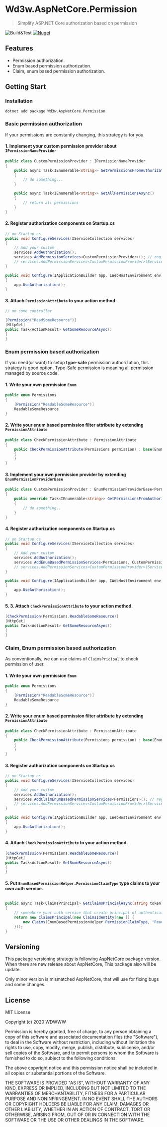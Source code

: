 # Wd3w.AspNetCore.Permission 

> Simplify ASP.NET Core authorization based on permission

![Build&Test](https://github.com/WDWWW/aspnetcore-permission-authorization/workflows/Build&Test/badge.svg)
[![Nuget](https://img.shields.io/nuget/v/Wd3w.AspNetCore.Permission)](https://www.nuget.org/packages/Wd3w.AspNetCore.Permission/)

## Features

- Permission authorization.
- Enum based permission authorization.
- Claim, enum based permission authorization.

## Getting Start

### Installation

```
dotnet add package Wd3w.AspNetCore.Permission
```

### Basic permission authorization

If your permissions are constantly changing, this strategy is for you.

#### 1. Implement your custom permission provider about `IPermissionNameProvider`

```c#
public class CustomPermissionProvider : IPermissionNameProvider
{
    public async Task<IEnumerable<string>> GetPermissionsFromAuthorizationContextAsync(AuthorizationHandlerContext context)
    {
        // do something...
    }

    public async Task<IEnumerable<string>> GetAllPermissionsAsync()
    {
        // return all permissions
    }
}
```


#### 2. Register authorization components on Startup.cs

```c#
// on Startup.cs
public void ConfigureServices(IServiceCollection services)
{
    // Add your custom 
    services.AddAuthorization();
    services.AddPermissionServices<CustomPermissionProvider>(); // register service scoped as default 
    // services.AddPermissionServices<CustomPermissionProvider>(ServiceLifetime.Singleton);
}

public void Configure(IApplicationBuilder app, IWebHostEnvironment env)
{
    app.UseAuthorization();
}
```

#### 3. Attach `PermissionAttribute` to your action method.

```c#
// on some controller

[Permission("ReadSomeResource")]
[HttpGet]
public Task<ActionResult> GetSomeResourceAsync() 
{
}
```

### Enum permission based authorization

If you need(or want) to setup **type-safe** permission authorization, this strategy is good option.
Type-Safe permission is meaning all permission managed by source code.

#### 1. Write your own permission `Enum`

```c#
public enum Permissions
{
    [Permission("ReadableSomeResource")]
    ReadableSomeResource
}
```

#### 2. Write your enum based permission filter attribute by extending `PermissionAttribute`

```c#
public class CheckPermissionAttribute : PermissionAttribute
{
    public CheckPermissionAttribute(Permissions permission) : base(EnumBasedPermissionHelper.GetPermission(permission))
    {
    }
}
```

#### 3. Implement your own permission provider by extending `EnumPermissionProviderBase` 

```c#
public class CustomPermissionProvider : EnumPermissionProviderBase<Permissions>
{
    public override Task<IEnumerable<string>> GetPermissionsFromAuthorizationContextAsync(AuthorizationHandlerContext context)
    {
        // do something..
    }
}
```

#### 4. Register authorization components on Startup.cs

```c#
// on Startup.cs
public void ConfigureServices(IServiceCollection services)
{
    // Add your custom 
    services.AddAuthorization();
    services.AddEnumBasedPermissionServices<Permissions, CustomPermissionProvider>(); // register service scoped as default 
    // services.AddPermissionServices<CustomPermissionProvider>(ServiceLifetime.Singleton);
}

public void Configure(IApplicationBuilder app, IWebHostEnvironment env)
{
    app.UseAuthorization();
}
```

#### 5. 3. Attach `CheckPermissionAttribute` to your action method.
```c#
[CheckPermission(Permissions.ReadableSomeResource)]
[HttpGet]
public Task<ActionResult> GetSomeResourceAsync() 
{
}
```

### Claim, Enum permission based authorization

As conventionally, we can use claims of `ClaimsPricipal` to check permission of user.


#### 1. Write your own permission `Enum`

```c#
public enum Permissions
{
    [Permission("ReadableSomeResource")]
    ReadableSomeResource
}
```

#### 2. Write your enum based permission filter attribute by extending `PermissionAttribute`

```c#
public class CheckPermissionAttribute : PermissionAttribute
{
    public CheckPermissionAttribute(Permissions permission) : base(EnumBasedPermissionHelper.GetPermission(permission))
    {
    }
}
```

#### 3. Register authorization components on Startup.cs

```c#
// on Startup.cs
public void ConfigureServices(IServiceCollection services)
{
    // Add your custom 
    services.AddAuthorization();
    services.AddClaimEnumBasedPermissionServices<Permissions>(); // register service scoped as default 
    // services.AddPermissionServices<CustomPermissionProvider>(ServiceLifetime.Singleton);
}

public void Configure(IApplicationBuilder app, IWebHostEnvironment env)
{
    app.UseAuthorization();
}
```

#### 4. Attach `CheckPermissionAttribute` to your action method.
```c#
[CheckPermission(Permissions.ReadableSomeResource)]
[HttpGet]
public Task<ActionResult> GetSomeResourceAsync() 
{
}
```

#### 5. Put `EnumBasedPermissionHelper.PermissionClaimType` type claims to your own auth service.


```c#

public async Task<ClaimsPrincipal> GetClaimsPrincialAsync(string token)
{
    // somewhere your auth service that create principal of authenticated user.
    return new ClaimsPrincipal(new ClaimsIdentity(new [] {
        new Claims(EnumBasedPermissionHelper.PermissionClaimType, "ReadableSomeResource") // here!
    }));
}
```

## Versioning
This package versioning strategy is following AspNetCore package version. When there are new release about AspNetCore, This package also will be update.

Only minor version is mismatched AspNetCore, that will use for fixing bugs and some changes.

## License
MIT License

Copyright (c) 2020 WDWWW

Permission is hereby granted, free of charge, to any person obtaining a copy of this software and associated documentation files (the "Software"), to deal in the Software without restriction, including without limitation the rights to use, copy, modify, merge, publish, distribute, sublicense, and/or sell copies of the Software, and to permit persons to whom the Software is furnished to do so, subject to the following conditions:

The above copyright notice and this permission notice shall be included in all copies or substantial portions of the Software.

THE SOFTWARE IS PROVIDED "AS IS", WITHOUT WARRANTY OF ANY KIND, EXPRESS OR IMPLIED, INCLUDING BUT NOT LIMITED TO THE WARRANTIES OF MERCHANTABILITY, FITNESS FOR A PARTICULAR PURPOSE AND NONINFRINGEMENT. IN NO EVENT SHALL THE AUTHORS OR COPYRIGHT HOLDERS BE LIABLE FOR ANY CLAIM, DAMAGES OR OTHER LIABILITY, WHETHER IN AN ACTION OF CONTRACT, TORT OR OTHERWISE, ARISING FROM, OUT OF OR IN CONNECTION WITH THE SOFTWARE OR THE USE OR OTHER DEALINGS IN THE SOFTWARE.
